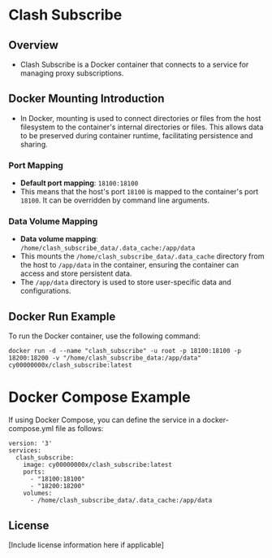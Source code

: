 # Clash Subscribe

## Overview
- Clash Subscribe is a Docker container that connects to a service for managing proxy subscriptions.

## Docker Mounting Introduction
- In Docker, mounting is used to connect directories or files from the host filesystem to the container's internal directories or files. This allows data to be preserved during container runtime, facilitating persistence and sharing.

### Port Mapping
- **Default port mapping**: `18100:18100`
- This means that the host's port `18100` is mapped to the container's port `18100`. It can be overridden by command line arguments.

### Data Volume Mapping
- **Data volume mapping**: `/home/clash_subscribe_data/.data_cache:/app/data`
- This mounts the `/home/clash_subscribe_data/.data_cache` directory from the host to `/app/data` in the container, ensuring the container can access and store persistent data.
- The `/app/data` directory is used to store user-specific data and configurations.

## Docker Run Example
To run the Docker container, use the following command:
```
docker run -d --name "clash_subscribe" -u root -p 18100:18100 -p 18200:18200 -v "/home/clash_subscribe_data:/app/data" cy00000000x/clash_subscribe:latest
```

# Docker Compose Example
If using Docker Compose, you can define the service in a docker-compose.yml file as follows:

```
version: '3'
services:
  clash_subscribe:
    image: cy00000000x/clash_subscribe:latest
    ports:
      - "18100:18100"
      - "18200:18200"
    volumes:
      - /home/clash_subscribe_data/.data_cache:/app/data
```

## License
[Include license information here if applicable]

